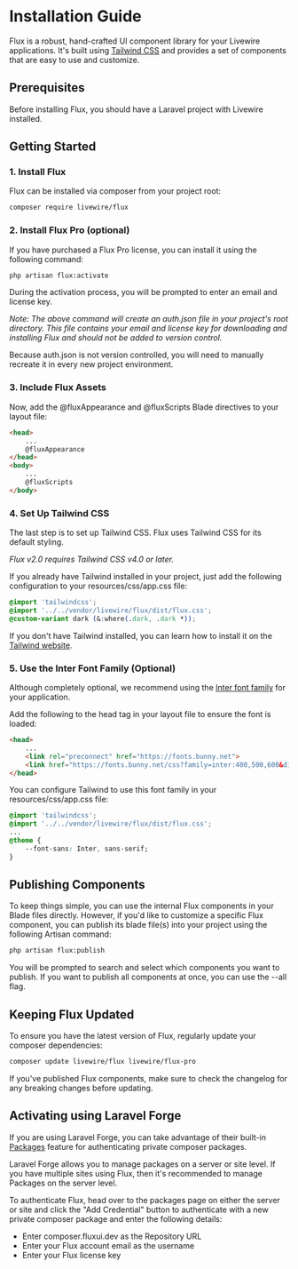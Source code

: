 # Installation Guide

Flux is a robust, hand-crafted UI component library for your Livewire applications. It's built using [Tailwind CSS](https://tailwindcss.com/) and provides a set of components that are easy to use and customize.

## Prerequisites

Before installing Flux, you should have a Laravel project with Livewire installed.

## Getting Started

### 1. Install Flux

Flux can be installed via composer from your project root:

```bash
composer require livewire/flux
```

### 2. Install Flux Pro (optional)

If you have purchased a Flux Pro license, you can install it using the following command:

```bash
php artisan flux:activate
```

During the activation process, you will be prompted to enter an email and license key.

*Note: The above command will create an auth.json file in your project's root directory. This file contains your email and license key for downloading and installing Flux and should not be added to version control.*

Because auth.json is not version controlled, you will need to manually recreate it in every new project environment.

### 3. Include Flux Assets

Now, add the @fluxAppearance and @fluxScripts Blade directives to your layout file:

```html
<head>
    ...
    @fluxAppearance
</head>
<body>
    ...
    @fluxScripts
</body>
```

### 4. Set Up Tailwind CSS

The last step is to set up Tailwind CSS. Flux uses Tailwind CSS for its default styling.

*Flux v2.0 requires Tailwind CSS v4.0 or later.*

If you already have Tailwind installed in your project, just add the following configuration to your resources/css/app.css file:

```css
@import 'tailwindcss';
@import '../../vendor/livewire/flux/dist/flux.css';
@custom-variant dark (&:where(.dark, .dark *));
```

If you don't have Tailwind installed, you can learn how to install it on the [Tailwind website](https://tailwindcss.com/docs/guides/laravel).

### 5. Use the Inter Font Family (Optional)

Although completely optional, we recommend using the [Inter font family](https://rsms.me/inter) for your application.

Add the following to the head tag in your layout file to ensure the font is loaded:

```html
<head>
    ...
    <link rel="preconnect" href="https://fonts.bunny.net">
    <link href="https://fonts.bunny.net/css?family=inter:400,500,600&display=swap" rel="stylesheet" />
</head>
```

You can configure Tailwind to use this font family in your resources/css/app.css file:

```css
@import 'tailwindcss';
@import '../../vendor/livewire/flux/dist/flux.css';
...
@theme {
    --font-sans: Inter, sans-serif;
}
```

## Publishing Components

To keep things simple, you can use the internal Flux components in your Blade files directly. However, if you'd like to customize a specific Flux component, you can publish its blade file(s) into your project using the following Artisan command:

```bash
php artisan flux:publish
```

You will be prompted to search and select which components you want to publish. If you want to publish all components at once, you can use the --all flag.

## Keeping Flux Updated

To ensure you have the latest version of Flux, regularly update your composer dependencies:

```bash
composer update livewire/flux livewire/flux-pro
```

If you've published Flux components, make sure to check the changelog for any breaking changes before updating.

## Activating using Laravel Forge

If you are using Laravel Forge, you can take advantage of their built-in [Packages](https://forge.laravel.com/docs/sites/packages.html) feature for authenticating private composer packages.

Laravel Forge allows you to manage packages on a server or site level. If you have multiple sites using Flux, then it's recommended to manage Packages on the server level.

To authenticate Flux, head over to the packages page on either the server or site and click the "Add Credential" button to authenticate with a new private composer package and enter the following details:

* Enter composer.fluxui.dev as the Repository URL
* Enter your Flux account email as the username
* Enter your Flux license key